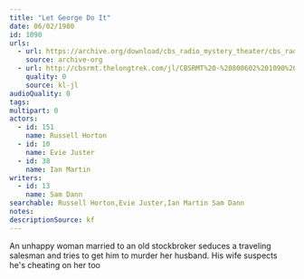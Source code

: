```yaml
---
title: "Let George Do It"
date: 06/02/1980
id: 1090
urls: 
  - url: https://archive.org/download/cbs_radio_mystery_theater/cbs_radio_mystery_theater-1051-1100.zip/cbs_radio_mystery_theater-1051-1100%2Fcbsrmt_1090_let_george_do_it.mp3
    source: archive-org
  - url: http://cbsrmt.thelongtrek.com/jl/CBSRMT%20-%20800602%201090%20Let%20George%20Do%20It_jl.mp3
    quality: 0
    source: kl-jl
audioQuality: 0
tags: 
multipart: 0
actors:  
  - id: 151
    name: Russell Horton  
  - id: 10
    name: Evie Juster  
  - id: 38
    name: Ian Martin
writers:  
  - id: 13
    name: Sam Dann
searchable: Russell Horton,Evie Juster,Ian Martin Sam Dann
notes: 
descriptionSource: kf
---
```

An unhappy woman married to an old stockbroker seduces a traveling salesman and tries to get him to murder her husband. His wife suspects he's cheating on her too